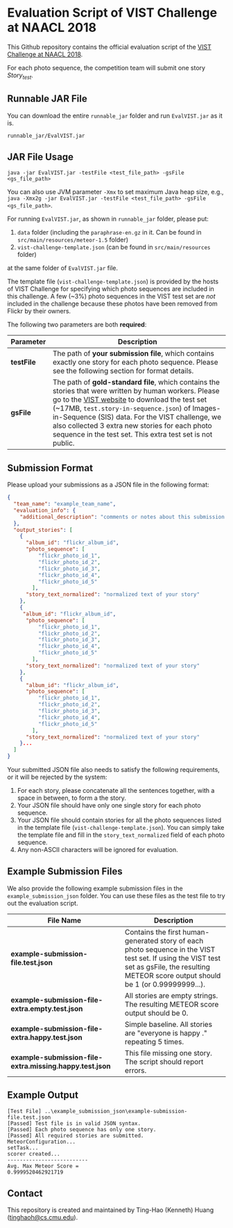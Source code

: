 # Evaluation Script of VIST Challenge at NAACL 2018

This Github repository contains the official evaluation script of the [VIST Challenge at NAACL 2018](http://visionandlanguage.net/workshop2018/#challenge).

For each photo sequence, the competition team will submit one story *Story<sub>test</sub>*.
 

## Runnable JAR File

You can download the entire `runnable_jar` folder and run `EvalVIST.jar` as it is.

```
runnable_jar/EvalVIST.jar
```

## JAR File Usage

```
java -jar EvalVIST.jar -testFile <test_file_path> -gsFile <gs_file_path>
```

You can also use JVM parameter `-Xmx` to set maximum Java heap size, e.g., `java -Xmx2g -jar EvalVIST.jar -testFile <test_file_path> -gsFile <gs_file_path>`.


For running `EvalVIST.jar`, as shown in `runnable_jar` folder, please put:

1. `data` folder (including the `paraphrase-en.gz` in it. Can be found in `src/main/resources/meteor-1.5` folder)
2. `vist-challenge-template.json` (can be found in `src/main/resources` folder)

at the same folder of `EvalVIST.jar` file.

The template file (`vist-challenge-template.json`) is provided by the hosts of VIST Challenge for specifying which photo sequences are included in this challenge.
A few (~3%) photo sequences in the VIST test set are *not* included in the challenge because these photos have been removed from Flickr by their owners. 

The following two parameters are both **required**:

| Parameter | Description |
| ------------ | ------------- |
| **testFile** | The path of **your submission file**, which contains exactly one story for each photo sequence. Please see the following section for format details. |
| **gsFile** | The path of **gold-standard file**, which contains the stories that were written by human workers. Please go to the [VIST website](http://visionandlanguage.net/VIST/dataset.html) to download the test set (~17MB, `test.story-in-sequence.json`) of Images-in-Sequence (SIS) data. For the VIST challenge, we also collected 3 extra new stories for each photo sequence in the test set. This extra test set is not public. |

## Submission Format

Please upload your submissions as a JSON file in the following format:

```json
{
  "team_name": "example_team_name",
  "evaluation_info": {
    "additional_description": "comments or notes about this submission."
  },
  "output_stories": [
    {
      "album_id": "flickr_album_id",
      "photo_sequence": [
          "flickr_photo_id_1",
          "flickr_photo_id_2",
          "flickr_photo_id_3",
          "flickr_photo_id_4",
          "flickr_photo_id_5"
        ],
      "story_text_normalized": "normalized text of your story"
    },
    {
     "album_id": "flickr_album_id",
      "photo_sequence": [
          "flickr_photo_id_1",
          "flickr_photo_id_2",
          "flickr_photo_id_3",
          "flickr_photo_id_4",
          "flickr_photo_id_5"
        ],
      "story_text_normalized": "normalized text of your story"
    },
    {
      "album_id": "flickr_album_id",
      "photo_sequence": [
          "flickr_photo_id_1",
          "flickr_photo_id_2",
          "flickr_photo_id_3",
          "flickr_photo_id_4",
          "flickr_photo_id_5"
        ],
      "story_text_normalized": "normalized text of your story"
    }...
  ]
}
```

Your submitted JSON file also needs to satisfy the following requirements, or it will be rejected by the system:

1. For each story, please concatenate all the sentences together, with a space in between, to form a the story.
2. Your JSON file should have only one single story for each photo sequence.
3. Your JSON file should contain stories for all the photo sequences listed in the template file (`vist-challenge-template.json`). You can simply take the template file and fill in the `story_text_normalized` field of each photo sequence.
4. Any non-ASCII characters will be ignored for evaluation.

## Example Submission Files

We also provide the following example submission files in the `example_submission_json` folder.
You can use these files as the test file to try out the evaluation script.


|File Name|Description|
|---------|-----------|
|**example-submission-file.test.json**|Contains the first human-generated story of each photo sequence in the VIST test set. If using the VIST test set as gsFile, the resulting METEOR score output should be 1 (or 0.99999999...).|
|**example-submission-file-extra.empty.test.json**|All stories are empty strings. The resulting METEOR score output should be 0.|
|**example-submission-file-extra.happy.test.json**|Simple baseline. All stories are "everyone is happy ." repeating 5 times.|
|**example-submission-file-extra.missing.happy.test.json**|This file missing one story. The script should report errors.|

## Example Output

```
[Test File] ..\example_submission_json\example-submission-file.test.json
[Passed] Test file is in valid JSON syntax.
[Passed] Each photo sequence has only one story.
[Passed] All required stories are submitted.
MeteorConfiguration...
setTask...
scorer created...
--------------------------
Avg. Max Meteor Score =
0.9999520462921719
```








## Contact

This repository is created and maintained by Ting-Hao (Kenneth) Huang (tinghaoh@cs.cmu.edu).

